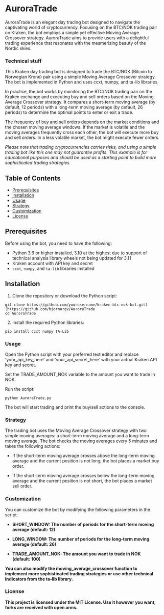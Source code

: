 # AuroraTrade
AuroraTrade is an elegant day trading bot designed to navigate the captivating world of cryptocurrency. Focusing on the BTC/NOK trading pair on Kraken, the bot employs a simple yet effective Moving Average Crossover strategy. AuroraTrade aims to provide users with a delightful trading experience that resonates with the mesmerizing beauty of the Nordic skies.

### Technical stuff

This Kraken day trading bot is designed to trade the BTC/NOK (Bitcoin to Norwegian Krone) pair using a simple Moving Average Crossover strategy. The bot is implemented in Python and uses ccxt, numpy, and ta-lib libraries.

In practice, the bot works by monitoring the BTC/NOK trading pair on the Kraken exchange and executing buy and sell orders based on the Moving Average Crossover strategy. It compares a short-term moving average (by default, 12 periods) with a long-term moving average (by default, 26 periods) to determine the optimal points to enter or exit a trade.

The frequency of buy and sell orders depends on the market conditions and the chosen moving average windows. If the market is volatile and the moving averages frequently cross each other, the bot will execute more buy and sell orders. In a less volatile market, the bot might execute fewer orders.

<em>Please note that trading cryptocurrencies carries risks, and using a simple trading bot like this one may not guarantee profits. This example is for educational purposes and should be used as a starting point to build more sophisticated trading strategies.</em>

## Table of Contents
- [Prerequisites](#prerequisites)
- [Installation](#installation)
- [Usage](#usage)
- [Strategy](#strategy)
- [Customization](#customization)
- [License](#license)

## Prerequisites

Before using the bot, you need to have the following:

- Python 3.6 or higher installed, 3.10 at the highest due to support of technical analysis library wheels not being updated for 3.11
- Kraken account with API key and secret
- `ccxt`, `numpy`, and `ta-lib` libraries installed

## Installation

1. Clone the repository or download the Python script:


```
git clone https://github.com/yourusername/kraken-btc-nok-bot.git](https://github.com/bjornargv/AuroraTrade
cd AuroraTrade
```


2. Install the required Python libraries:


```
pip install ccxt numpy TA-Lib
```


### Usage

Open the Python script with your preferred text editor and replace 'your_api_key_here' and 'your_api_secret_here' with your actual Kraken API key and secret.

Set the TRADE_AMOUNT_NOK variable to the amount you want to trade in NOK.

Run the script:

```
python AuroraTrade.py
```


The bot will start trading and print the buy/sell actions to the console.


### Strategy

The trading bot uses the Moving Average Crossover strategy with two simple moving averages: a short-term moving average and a long-term moving average. The bot checks the moving averages every 5 minutes and takes the following actions:

- If the short-term moving average crosses above the long-term moving average and the current position is not long, the bot places a market buy order.


- If the short-term moving average crosses below the long-term moving average and the current position is not short, the bot places a market sell order.

### Customization

You can customize the bot by modifying the following parameters in the script:

- <strong>SHORT_WINDOW<strong>: The number of periods for the short-term moving average (default: 12)

- <strong>LONG_WINDOW<strong>: The number of periods for the long-term moving average (default: 26)

- <strong>TRADE_AMOUNT_NOK<strong>: The amount you want to trade in NOK (default: 100)

You can also modify the moving_average_crossover function to implement more sophisticated trading strategies or use other technical indicators from the ta-lib library.

### License
  
This project is licensed under the MIT License. Use it however you want, forks are received with open arms.
